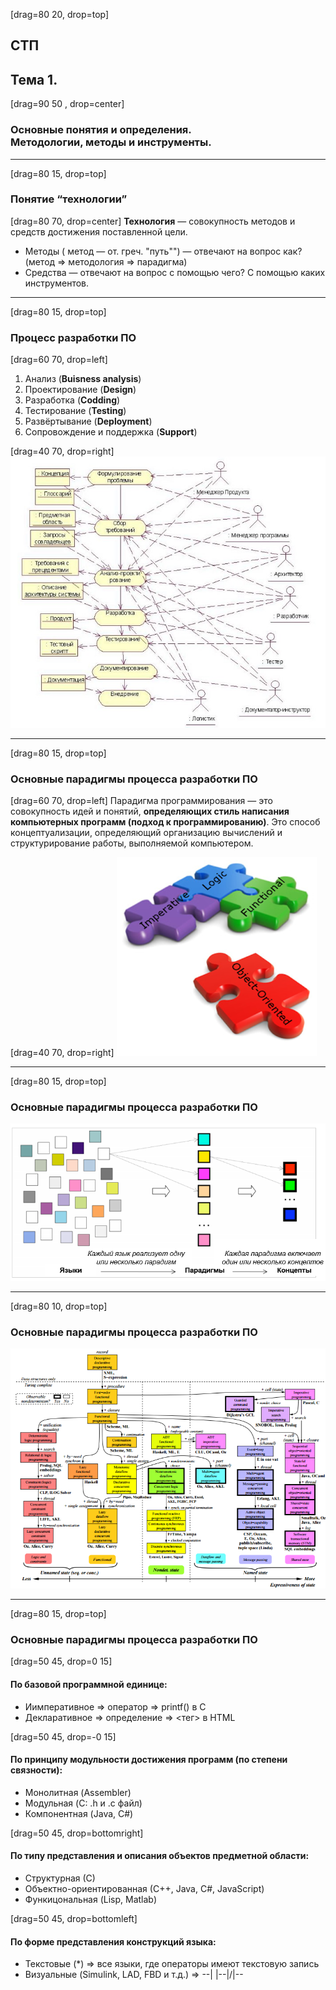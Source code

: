 [drag=80 20, drop=top]
## СТП
## **Тема 1.**

[drag=90 50 , drop=center]
### Основные понятия и определения.<br/>Методологии, методы и инструменты.


---

[drag=80 15, drop=top]
### Понятие “технологии”

[drag=80 70, drop=center]
**Технология** ― совокупность методов и средств достижения поставленной цели.
- Методы ( метод ― от. греч. "путь"") ― отвечают на вопрос как? (метод => методология => парадигма)
- Средства ― отвечают на вопрос с помощью чего? С помощью каких инструментов.

---

[drag=80 15, drop=top]
### Процесс разработки ПО

[drag=60 70, drop=left]
1. Анализ (**Buisness analysis**)
2. Проектирование (**Design**)
3. Разработка (**Codding**)
4. Тестирование (**Testing**)
5. Развёртывание (**Deployment**)
6. Сопровождение и поддержка (**Support**)

[drag=40 70, drop=right]
![IMAGE](assets/img/intro-software-development-process.jpg)


---

[drag=80 15, drop=top]
### Основные парадигмы процесса разработки ПО

[drag=60 70, drop=left]
Парадигма программирования — это совокупность идей и понятий, **определяющих стиль написания компьютерных программ (подход к программированию)**. Это способ концептуализации, определяющий организацию вычислений и структурирование работы, выполняемой компьютером.


[drag=40 70, drop=right]
![IMAGE](assets/img/intro-paradigms-logo.png)


---

[drag=80 15, drop=top]
### Основные парадигмы процесса разработки ПО

![drag=80 70, drop=center, stretch=true](assets/img/intro-paradigms-concepts.png)


---

[drag=80 10, drop=top]
### Основные парадигмы процесса разработки ПО

![drag=80 70, drop=center, stretch=true](assets/img/intro-paradigms-language-classification.png)


---

[drag=80 15, drop=top]
### Основные парадигмы процесса разработки ПО

[drag=50 45, drop=0 15]
#### **По базовой программной единице:**
- Иимперативное  =>  оператор => printf() в С
- Декларативное =>  определение => <тег> в HTML


[drag=50 45, drop=-0 15]
#### **По принципу модульности достижения программ (по степени связности):**
- Монолитная (Assembler)
- Модульная (C: .h и .c файл)
- Компонентная (Java, C#)


[drag=50 45, drop=bottomright]
#### **По типу представления и описания объектов предметной области:**
- Структурная (С)
- Объектно-ориентированная (С++, Java, C#, JavaScript)
- Функицональная (Lisp, Matlab)


[drag=50 45, drop=bottomleft]
#### **По форме представления конструкций языка:**
- Текстовые (*) => все языки, где операторы имеют текстовую запись
- Визуальные (Simulink, LAD, FBD и т.д.) => --| |--|/|--
